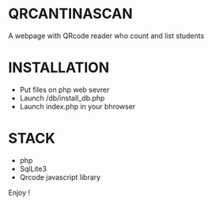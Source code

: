 # QRCANTINASCAN
A webpage with QRcode reader who count and list students

# INSTALLATION
- Put files on php web sevrer 
- Launch <root>/db/install_db.php
- Launch index.php in your bhrowser 

# STACK
  - php
  - SqlLite3
  - Qrcode javascript library
  
  Enjoy ! 
  
